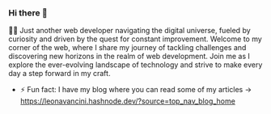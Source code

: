 ### Hi there 👋
<!--
My preferred role is as Front-end developer. I've been working with React.js over the last two years and I have made some features in backend using Node.Js.
I want to work in a team whose members cooperate and share knowledge.
I’m leaving my current job to keep growing on what I am doing, I aspire to be a full-stack developer.

In the last year I have made my first entire App for a client (Front-end). I have learnt a lot and overcame some step-backs. I'm truly happy because the app is in production and that was my objective.
I like to reach my objectives by creating a step by step plan and by following good practices and learning others by making an scalable code.
I'm always trying to learn from my teammates skills because I can acquire new ones. I try to teach everything I know whenever I see an opportunity too.
-->
👨‍💻 Just another web developer navigating the digital universe, fueled by curiosity and driven by the quest for constant improvement.
Welcome to my corner of the web, where I share my journey of tackling challenges and discovering new horizons in the realm of web development. Join me as I explore the ever-evolving landscape of technology and strive to make every day a step forward in my craft.

- ⚡ Fun fact: I have my blog where you can read some of my articles -> https://leonavancini.hashnode.dev/?source=top_nav_blog_home
<!--
**LeonAvancini/leonavancini** is a ✨ _special_ ✨ repository because its `README.md` (this file) appears on your GitHub profile.

Here are some ideas to get you started:

- 🔭 I’m currently working on ...
- 🌱 I’m currently learning ...
- 👯 I’m looking to collaborate on ...
- 🤔 I’m looking for help with ...
- 💬 Ask me about ...
- 📫 How to reach me: ...
- 😄 Pronouns: ...
- ⚡ Fun fact: ...
-->

